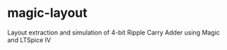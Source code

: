 # magic-layout
Layout extraction and simulation of 4-bit Ripple Carry Adder using Magic and LTSpice IV

